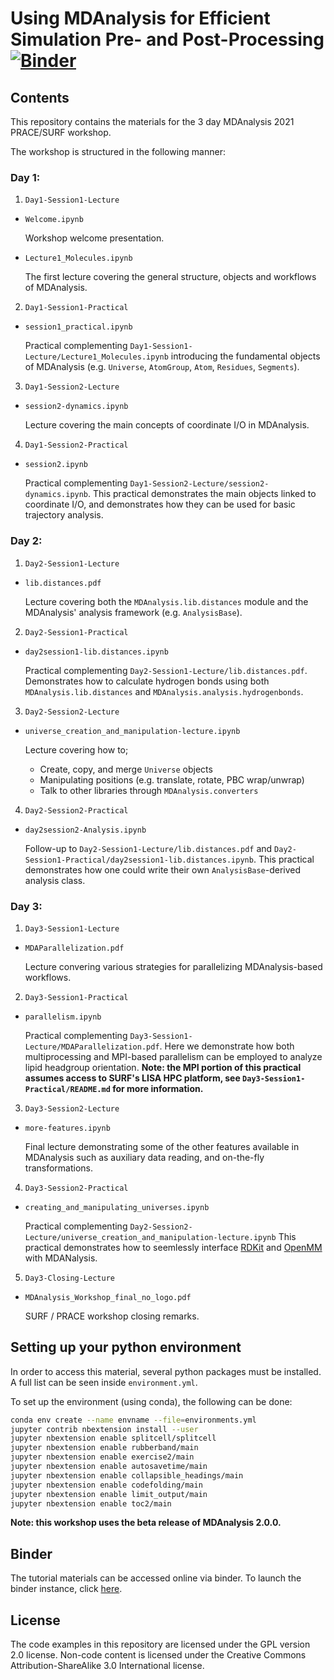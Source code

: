 # Using MDAnalysis for Efficient Simulation Pre- and Post-Processing [![Binder](https://mybinder.org/badge_logo.svg)](https://mybinder.org/v2/gh/MDAnalysis/WorkshopPrace2021/HEAD)

## Contents

This repository contains the materials for the 3 day MDAnalysis 2021 PRACE/SURF
workshop.


The workshop is structured in the following manner:

### Day 1:

1. `Day1-Session1-Lecture`
  * `Welcome.ipynb`

    Workshop welcome presentation.

  * `Lecture1_Molecules.ipynb`

    The first lecture covering the general structure, objects and workflows
    of MDAnalysis.


2. `Day1-Session1-Practical`
  * `session1_practical.ipynb`

    Practical complementing `Day1-Session1-Lecture/Lecture1_Molecules.ipynb`
    introducing the fundamental objects of MDAnalysis (e.g. `Universe`,
    `AtomGroup`, `Atom`, `Residues`, `Segments`).


3. `Day1-Session2-Lecture`
  * `session2-dynamics.ipynb`

    Lecture covering the main concepts of coordinate I/O in MDAnalysis.


4. `Day1-Session2-Practical`
  * `session2.ipynb`

    Practical complementing `Day1-Session2-Lecture/session2-dynamics.ipynb`.
    This practical demonstrates the main objects linked to coordinate I/O,
    and demonstrates how they can be used for basic trajectory analysis.


### Day 2:

1. `Day2-Session1-Lecture`
  * `lib.distances.pdf`

    Lecture covering both the `MDAnalysis.lib.distances` module and the
    MDAnalysis' analysis framework (e.g. `AnalysisBase`).


2. `Day2-Session1-Practical`
  * `day2session1-lib.distances.ipynb`

    Practical complementing `Day2-Session1-Lecture/lib.distances.pdf`.
    Demonstrates how to calculate hydrogen bonds using both
    `MDAnalysis.lib.distances` and `MDAnalysis.analysis.hydrogenbonds`.


3. `Day2-Session2-Lecture`
  * `universe_creation_and_manipulation-lecture.ipynb`

    Lecture covering how to;
      * Create, copy, and merge `Universe` objects
      * Manipulating positions (e.g. translate, rotate, PBC wrap/unwrap)
      * Talk to other libraries through `MDAnalysis.converters`


4. `Day2-Session2-Practical`
  * `day2session2-Analysis.ipynb`

    Follow-up to `Day2-Session1-Lecture/lib.distances.pdf` and
    `Day2-Session1-Practical/day2session1-lib.distances.ipynb`. This practical
    demonstrates how one could write their own `AnalysisBase`-derived analysis
    class.


### Day 3:

1. `Day3-Session1-Lecture`
  * `MDAParallelization.pdf`

    Lecture convering various strategies for parallelizing MDAnalysis-based
    workflows.


2. `Day3-Session1-Practical`
  * `parallelism.ipynb`

    Practical complementing `Day3-Session1-Lecture/MDAParallelization.pdf`.
    Here we demonstrate how both multiprocessing and MPI-based parallelism
    can be employed to analyze lipid headgroup orientation.
    **Note: the MPI portion of this practical assumes access to SURF's LISA HPC platform, see `Day3-Session1-Practical/README.md` for more information.**


3. `Day3-Session2-Lecture`
  * `more-features.ipynb`

    Final lecture demonstrating some of the other features available in
    MDAnalysis such as auxiliary data reading, and on-the-fly transformations.


4. `Day3-Session2-Practical`
  * `creating_and_manipulating_universes.ipynb`

    Practical complementing `Day2-Session2-Lecture/universe_creation_and_manipulation-lecture.ipynb`
    This practical demonstrates how to seemlessly interface [RDKit](https://github.com/rdkit/rdkit)
    and [OpenMM](https://github.com/openmm/openmm) with MDANalysis.


5. `Day3-Closing-Lecture`
  * `MDAnalysis_Workshop_final_no_logo.pdf`

    SURF / PRACE workshop closing remarks.



## Setting up your python environment

In order to access this material, several python packages must be installed. A full
list can be seen inside `environment.yml`.

To set up the environment (using conda), the following can be done:

```bash
conda env create --name envname --file=environments.yml
jupyter contrib nbextension install --user
jupyter nbextension enable splitcell/splitcell
jupyter nbextension enable rubberband/main
jupyter nbextension enable exercise2/main
jupyter nbextension enable autosavetime/main
jupyter nbextension enable collapsible_headings/main
jupyter nbextension enable codefolding/main
jupyter nbextension enable limit_output/main
jupyter nbextension enable toc2/main
```

**Note: this workshop uses the beta release of MDAnalysis 2.0.0.**


## Binder

The tutorial materials can be accessed online via binder.
To launch the binder instance, click [here](https://mybinder.org/v2/gh/MDAnalysis/WorkshopPrace2021/HEAD).


## License

The code examples in this repository are licensed under the GPL version 2.0 license. Non-code content is licensed under the Creative Commons Attribution-ShareAlike 3.0 International license.
